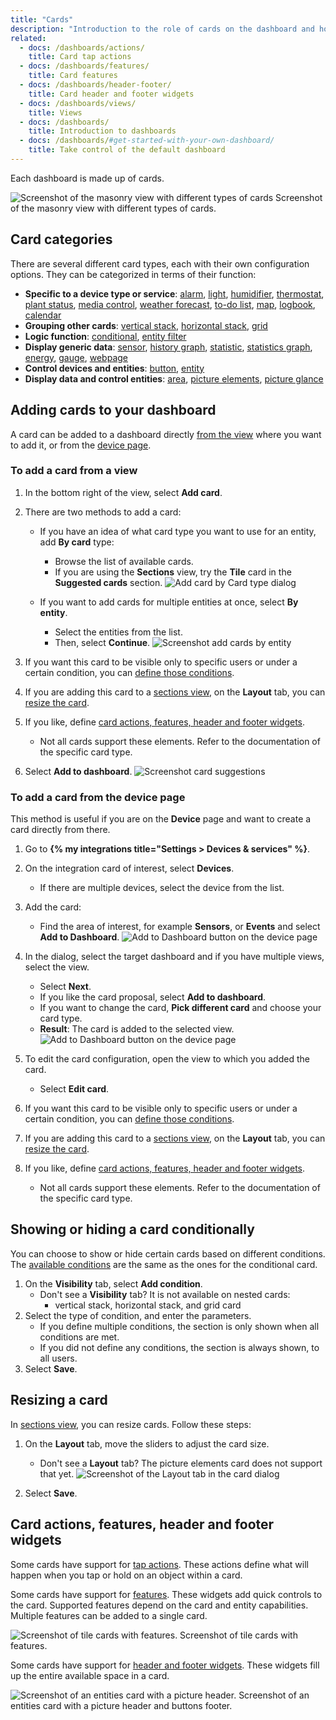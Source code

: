```yaml
---
title: "Cards"
description: "Introduction to the role of cards on the dashboard and how to add a card."
related:
  - docs: /dashboards/actions/
    title: Card tap actions
  - docs: /dashboards/features/
    title: Card features
  - docs: /dashboards/header-footer/
    title: Card header and footer widgets
  - docs: /dashboards/views/
    title: Views
  - docs: /dashboards/
    title: Introduction to dashboards
  - docs: /dashboards/#get-started-with-your-own-dashboard/
    title: Take control of the default dashboard
---
```


Each dashboard is made up of cards.

<p class='img'>
<img src='/images/getting-started/lovelace.png' alt='Screenshot of the masonry view with different types of cards'>
Screenshot of the masonry view with different types of cards.
</p>

## Card categories

There are several different card types, each with their own configuration options. They can be categorized in terms of their function:

- **Specific to a device type or service**: [alarm](/dashboards/alarm-panel/), [light](/dashboards/light/), [humidifier](/dashboards/humidifier/), [thermostat](/dashboards/thermostat/), [plant status](/dashboards/plant-status/), [media control](/dashboards/media-control/), [weather forecast](/dashboards/weather-forecast/), [to-do list](/dashboards/todo-list/), [map](/dashboards/map/), [logbook](/dashboards/logbook/), [calendar](/dashboards/calendar/)
- **Grouping other cards**: [vertical stack](/dashboards/vertical-stack/), [horizontal stack](/dashboards/horizontal-stack/), [grid](/dashboards/grid/)
- **Logic function**: [conditional](/dashboards/conditional/), [entity filter](/dashboards/entity-filter/)
- **Display generic data**: [sensor](/dashboards/sensor/), [history graph](/dashboards/history-graph/), [statistic](/dashboards/statistic/), [statistics graph](/dashboards/statistics-graph/), [energy](/dashboards/energy/), [gauge](/dashboards/gauge/), [webpage](/dashboards/webpage/)
- **Control devices and entities**: [button](/dashboards/button/), [entity](/dashboards/entity/)
- **Display data and control entities**: [area](/dashboards/area/), [picture elements](/dashboards/picture-elements/), [picture glance](/dashboards/picture-glance/)

## Adding cards to your dashboard

A card can be added to a dashboard directly [from the view](#to-add-a-card-from-a-view) where you want to add it, or from the [device page](#to-add-a-card-from-the-device-page).

### To add a card from a view

1. In the bottom right of the view, select **Add card**.

2. There are two methods to add a card:
   - If you have an idea of what card type you want to use for an entity, add **By card** type:
        - Browse the list of available cards.
        - If you are using the **Sections** view, try the **Tile** card in the **Suggested cards** section.
        ![Add card by Card type dialog](/images/blog/2024-03-dashboard-chapter-1/sections-add-card-by-card.png)

   - If you want to add cards for multiple entities at once, select **By entity**.
        - Select the entities from the list.
        - Then, select **Continue**.
        ![Screenshot add cards by entity](/images/dashboards/dashboard_add-by-entity_02.png)

3. If you want this card to be visible only to specific users or under a certain condition, you can [define those conditions](#showing-or-hiding-a-card-conditionally).
4. If you are adding this card to a [sections view](/dashboards/sections/), on the **Layout** tab, you can [resize the card](#resizing-a-card).
5. If you like, define [card actions, features, header and footer widgets](#card-actions-features-header-and-footer-widgets).
   - Not all cards support these elements. Refer to the documentation of the specific card type.
6. Select **Add to dashboard**.
   ![Screenshot card suggestions](/images/dashboards/dashboard_add-by-entity_04.png)

### To add a card from the device page

This method is useful if you are on the **Device** page and want to create a card directly from there.

1. Go to **{% my integrations title="Settings > Devices & services" %}**.
2. On the integration card of interest, select **Devices**.
   - If there are multiple devices, select the device from the list.
3. Add the card:
   - Find the area of interest, for example **Sensors**, or **Events** and select **Add to Dashboard**.
  ![Add to Dashboard button on the device page](/images/dashboards/add_card_from_device_page.png)
4. In the dialog, select the target dashboard and if you have multiple views, select the view.
   - Select **Next**.
   - If you like the card proposal, select **Add to dashboard**.
   - If you want to change the card, **Pick different card** and choose your card type.
   - **Result**: The card is added to the selected view.
  ![Add to Dashboard button on the device page](/images/dashboards/add_card_from_device_page_02.png)
5. To edit the card configuration, open the view to which you added the card.
   - Select **Edit card**.
6. If you want this card to be visible only to specific users or under a certain condition, you can [define those conditions](#showing-or-hiding-a-card-conditionally).
7. If you are adding this card to a [sections view](/dashboards/sections/), on the **Layout** tab, you can [resize the card](#resizing-a-card).

8. If you like, define [card actions, features, header and footer widgets](#card-actions-features-header-and-footer-widgets).
   - Not all cards support these elements. Refer to the documentation of the specific card type.

## Showing or hiding a card conditionally

You can choose to show or hide certain cards based on different conditions. The [available conditions](/dashboards/conditional/#card-conditions) are the same as the ones for the conditional card.

1. On the **Visibility** tab, select **Add condition**.
   - Don't see a **Visibility** tab? It is not available on nested cards:
     - vertical stack, horizontal stack, and grid card
2. Select the type of condition, and enter the parameters.
   - If you define multiple conditions, the section is only shown when all conditions are met.
   - If you did not define any conditions, the section is always shown, to all users.
3. Select **Save**.

## Resizing a card

In [sections view](/dashboards/sections/), you can resize cards. Follow these steps:

1. On the **Layout** tab, move the sliders to adjust the card size.
    - Don't see a **Layout** tab? The picture elements card does not support that yet.
  ![Screenshot of the Layout tab in the card dialog](/images/dashboards/card_resize.png)

2. Select **Save**.

## Card actions, features, header and footer widgets

Some cards have support for [tap actions](/dashboards/actions/). These actions define what will happen when you tap or hold on an object within a card.

Some cards have support for [features](/dashboards/features/). These widgets add quick controls to the card. Supported features depend on the card and entity capabilities. Multiple features can be added to a single card.

<p class='img'><img src='/images/dashboards/features/screenshot-tile-feature-grid.png' alt="Screenshot of tile cards with features.">
Screenshot of tile cards with features.
</p>

Some cards have support for [header and footer widgets](/dashboards/header-footer/). These widgets fill up the entire available space in a card.

<p class='img'><img src='/images/dashboards/header-footer/screenshot-picture-buttons.png' alt="Screenshot of an entities card with a picture header.">
Screenshot of an entities card with a picture header and buttons footer.
</p>
